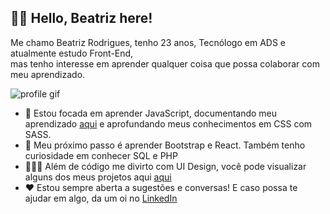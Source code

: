 ## 👋🏽 Hello, Beatriz here!

Me chamo Beatriz Rodrigues, tenho 23 anos, Tecnólogo em ADS e atualmente estudo Front-End, <br> mas tenho interesse em aprender qualquer coisa que possa colaborar com meu aprendizado.
<br>

![profile gif](https://github.com/devbeatriz/javascript/assets/94017930/50a15218-ceb3-400f-ad89-e90e8cd65837)

- 📖 Estou focada em aprender JavaScript, documentando meu aprendizado [aqui](https://github.com/devbeatriz/javascript) e aprofundando meus conhecimentos em CSS com SASS. <br>
- 🎯 Meu próximo passo é aprender Bootstrap e React. Também tenho curiosidade em conhecer SQL e PHP
- 👩🏽‍🎨 Além de código me divirto com UI Design, você pode visualizar alguns dos meus projetos aqui [aqui](https://www.behance.net/devbeatriz)
- ❤️ Estou sempre aberta a sugestões e conversas! E caso possa te ajudar em algo, da um oi no [LinkedIn](https://www.linkedin.com/in/devbeatriz/)
